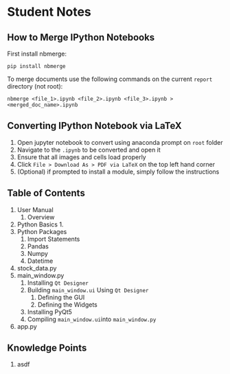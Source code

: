 # Student Notes

## How to Merge IPython Notebooks
First install nbmerge:
```
pip install nbmerge
```
To merge documents use the following commands on the current `report` directory (not root):
```
nbmerge <file_1>.ipynb <file_2>.ipynb <file_3>.ipynb > <merged_doc_name>.ipynb
```

## Converting IPython Notebook via LaTeX
1. Open jupyter notebook to convert using anaconda prompt on `root` folder
2. Navigate to the `.ipynb` to be converted and open it
3. Ensure that all images and cells load properly
4. Click `File > Download As > PDF via LaTeX` on the top left hand corner
5. (Optional) if prompted to install a module, simply follow the instructions

## Table of Contents
1. User Manual
    1. Overview
2. Python Basics
    1.
3. Python Packages
    1. Import Statements
    2. Pandas
    3. Numpy
    4. Datetime
4. stock_data.py
5. main_window.py
    1. Installing `Qt Designer`
    2. Building `main_window.ui` Using `Qt Designer`
        1. Defining the GUI
        2. Defining the Widgets
    3. Installing PyQt5
    4. Compiling `main_window.ui`into `main_window.py`
6. app.py

## Knowledge Points
1. asdf

